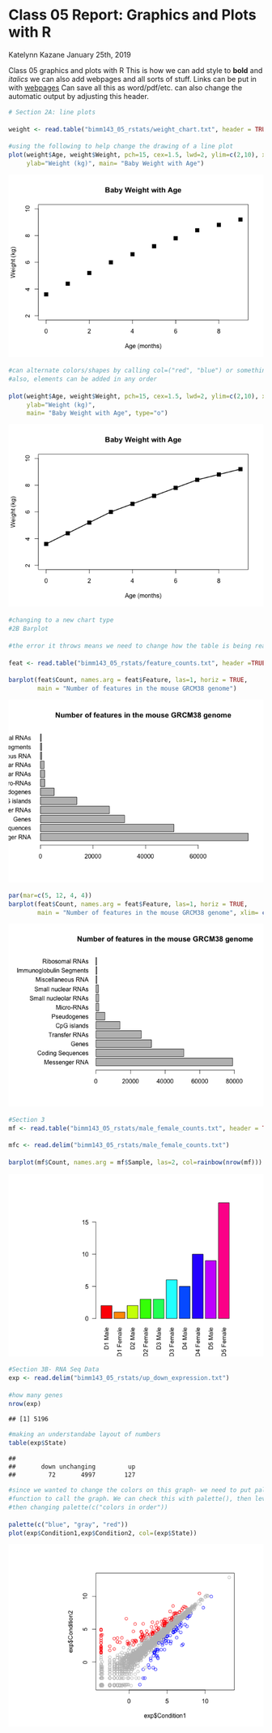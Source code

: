Class 05 Report: Graphics and Plots with R
================
Katelynn Kazane
January 25th, 2019

Class 05 graphics and plots with R This is how we can add style to **bold** and *italics* we can also add webpages and all sorts of stuff. Links can be put in with [webpages](https://rmarkdown.rstudio.com/articles_report_from_r_script.html) Can save all this as word/pdf/etc. can also change the automatic output by adjusting this header.

``` r
# Section 2A: line plots

weight <- read.table("bimm143_05_rstats/weight_chart.txt", header = TRUE)

#using the following to help change the drawing of a line plot
plot(weight$Age, weight$Weight, pch=15, cex=1.5, lwd=2, ylim=c(2,10), xlab="Age (months)",
     ylab="Weight (kg)", main= "Baby Weight with Age")
```

![](class05_files/figure-markdown_github/unnamed-chunk-1-1.png)

``` r
#can alternate colors/shapes by calling col=("red", "blue") or something like that.
#also, elements can be added in any order

plot(weight$Age, weight$Weight, pch=15, cex=1.5, lwd=2, ylim=c(2,10), xlab="Age (months)", 
     ylab="Weight (kg)", 
     main= "Baby Weight with Age", type="o")
```

![](class05_files/figure-markdown_github/unnamed-chunk-1-2.png)

``` r
#changing to a new chart type
#2B Barplot 

#the error it throws means we need to change how the table is being read. 

feat <- read.table("bimm143_05_rstats/feature_counts.txt", header =TRUE, sep="\t")

barplot(feat$Count, names.arg = feat$Feature, las=1, horiz = TRUE,
        main = "Number of features in the mouse GRCM38 genome")
```

![](class05_files/figure-markdown_github/unnamed-chunk-1-3.png)

``` r
par(mar=c(5, 12, 4, 4))
barplot(feat$Count, names.arg = feat$Feature, las=1, horiz = TRUE,
        main = "Number of features in the mouse GRCM38 genome", xlim= c(0,80000))
```

![](class05_files/figure-markdown_github/unnamed-chunk-1-4.png)

``` r
#Section 3
mf <- read.table("bimm143_05_rstats/male_female_counts.txt", header = TRUE, sep = "\t")

mfc <- read.delim("bimm143_05_rstats/male_female_counts.txt")

barplot(mf$Count, names.arg = mf$Sample, las=2, col=rainbow(nrow(mf)))
```

![](class05_files/figure-markdown_github/unnamed-chunk-1-5.png)

``` r
#Section 3B- RNA Seq Data
exp <- read.delim("bimm143_05_rstats/up_down_expression.txt")

#how many genes
nrow(exp)
```

    ## [1] 5196

``` r
#making an understandabe layout of numbers
table(exp$State)
```

    ## 
    ##       down unchanging         up 
    ##         72       4997        127

``` r
#since we wanted to change the colors on this graph- we need to put palette() ahead of the
#function to call the graph. We can check this with palette(), then levels(exp$State), and
#then changing palette(c("colors in order"))

palette(c("blue", "gray", "red"))
plot(exp$Condition1,exp$Condition2, col=(exp$State))
```

![](class05_files/figure-markdown_github/unnamed-chunk-1-6.png)
